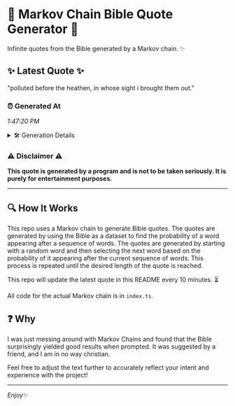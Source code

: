 # 📖 Markov Chain Bible Quote Generator 📖

Infinite quotes from the Bible generated by a Markov chain. ✨

## ✨ Latest Quote ✨
"polluted before the heathen, in whose sight i brought them out."

### ⏰ Generated At
*1:47:20 PM*

<details>
    <summary>🛠️ Generation Details</summary>
    <p>
        <strong>🌱 Seed:</strong> polluted<br>
        <strong>🔄 Iterations:</strong> 10<br>
        <strong>📜 Context History:</strong><br>[ polluted ]: before<br>[ polluted, before ]: the<br>[ polluted, before, the ]: heathen,<br>[ polluted, before, the, heathen, ]: in<br>[ polluted, before, the, heathen,, in ]: whose<br>[ polluted, before, the, heathen,, in, whose ]: sight<br>[ before, the, heathen,, in, whose, sight ]: i<br>[ the, heathen,, in, whose, sight, i ]: brought<br>[ heathen,, in, whose, sight, i, brought ]: them<br>[ in, whose, sight, i, brought, them ]: out.<br>
    </p>
</details>

### ⚠️ Disclaimer ⚠️
**This quote is generated by a program and is not to be taken seriously. It is purely for entertainment purposes.**

---

## 🔍 How It Works

This repo uses a Markov chain to generate Bible quotes. The quotes are generated by using the Bible as a dataset to find the probability of a word appearing after a sequence of words. The quotes are generated by starting with a random word and then selecting the next word based on the probability of it appearing after the current sequence of words. This process is repeated until the desired length of the quote is reached.

This repo will update the latest quote in this README every 10 minutes. ⏳

All code for the actual Markov chain is in `index.ts`.

## ❓ Why

I was just messing around with Markov Chains and found that the Bible surprisingly yielded good results when prompted. 
It was suggested by a friend, and I am in no way christian.

Feel free to adjust the text further to accurately reflect your intent and experience with the project!

---

*Enjoy*✨
